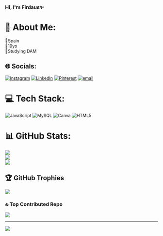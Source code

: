 ### Hi, I'm Firdaus✨

# 💫 About Me:
📍Spain<br>💮19yo<br>📕Studying DAM


## 🌐 Socials:
[![Instagram](https://img.shields.io/badge/Instagram-%23E4405F.svg?logo=Instagram&logoColor=white)](https://instagram.com/V_0_N_09) [![LinkedIn](https://img.shields.io/badge/LinkedIn-%230077B5.svg?logo=linkedin&logoColor=white)](https://linkedin.com/in/firdaus-abouhafsse-mehamed-510159357/) [![Pinterest](https://img.shields.io/badge/Pinterest-%23E60023.svg?logo=Pinterest&logoColor=white)](https://pinterest.com/firdauschikita1) [![email](https://img.shields.io/badge/Email-D14836?logo=gmail&logoColor=white)](mailto:firdausabomeh) 

# 💻 Tech Stack:
![JavaScript](https://img.shields.io/badge/javascript-%23323330.svg?style=for-the-badge&logo=javascript&logoColor=%23F7DF1E) ![MySQL](https://img.shields.io/badge/mysql-4479A1.svg?style=for-the-badge&logo=mysql&logoColor=white) ![Canva](https://img.shields.io/badge/Canva-%2300C4CC.svg?style=for-the-badge&logo=Canva&logoColor=white) ![HTML5](https://img.shields.io/badge/html5-%23E34F26.svg?style=for-the-badge&logo=html5&logoColor=white)
# 📊 GitHub Stats:
![](https://github-readme-stats.vercel.app/api?username=OLEOLE707&theme=rose&hide_border=false&include_all_commits=false&count_private=false)<br/>
![](https://nirzak-streak-stats.vercel.app/?user=OLEOLE707&theme=rose&hide_border=false)<br/>
![](https://github-readme-stats.vercel.app/api/top-langs/?username=OLEOLE707&theme=rose&hide_border=false&include_all_commits=false&count_private=false&layout=compact)

## 🏆 GitHub Trophies
![](https://github-profile-trophy.vercel.app/?username=OLEOLE707&theme=rose&no-frame=false&no-bg=true&margin-w=4)

### 🔝 Top Contributed Repo
![](https://github-contributor-stats.vercel.app/api?username=OLEOLE707&limit=5&theme=rose&combine_all_yearly_contributions=true)

---
[![](https://visitcount.itsvg.in/api?id=OLEOLE707&icon=0&color=0)](https://visitcount.itsvg.in)

<!-- Proudly created with GPRM ( https://gprm.itsvg.in ) -->
